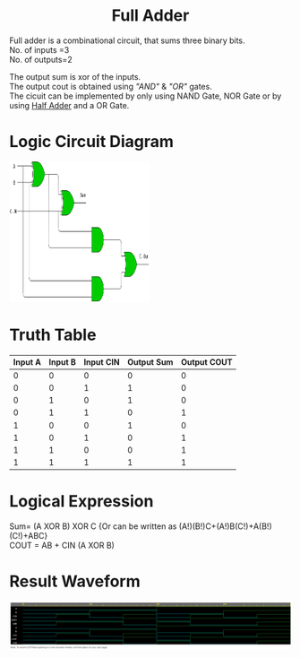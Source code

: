 <h1 align="center"><b>Full Adder</b></h1>

Full adder is a combinational circuit, that sums three binary bits. <br/>
No. of inputs =3 <br/>
No. of outputs=2 <br/>

The output sum is xor of the inputs.<br/>
The output cout is obtained using *"AND"* & *"OR"* gates.<br/>
The cicuit can be implemented by only using NAND Gate, NOR Gate or by using [Half Adder](https://github.com/Dhruv0Upadhyay/100_Days_of_RTL/tree/main/Day1) and a OR Gate.
# Logic Circuit Diagram
<img src="FullAdder.png" alt="Circuit Diagram" style="height: 250px; width: 250px"/>

# Truth Table 
|Input A|Input B|Input CIN|Output Sum|Output COUT|
|----|-----|-----|-------|----|
|0|0|0|0|0|
|0|0|1|1|0|
|0|1|0|1|0|
|0|1|1|0|1|
|1|0|0|1|0|
|1|0|1|0|1|
|1|1|0|0|1|
|1|1|1|1|1|

# Logical Expression
Sum= (A XOR B) XOR C  {Or can be written as (A!)(B!)C+(A!)B(C!)+A(B!)(C!)+ABC} <br/>
COUT = AB + CIN (A XOR B) 

# Result Waveform
<img src="EP_WAVE_F_A.png" alt="Waveform" style="height: fill; width: fill"/>
